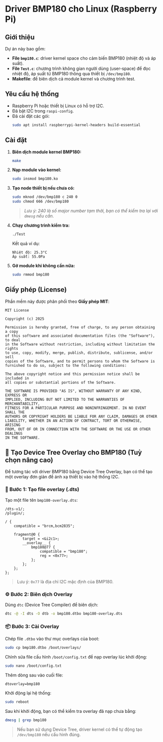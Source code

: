 
# Driver BMP180 cho Linux (Raspberry Pi)

## Giới thiệu

Dự án này bao gồm:
- **File `bmp180.c`**: driver kernel space cho cảm biến BMP180 (nhiệt độ và áp suất).
- **File `Test.c`**: chương trình không gian người dùng (user-space) để đọc nhiệt độ, áp suất từ BMP180 thông qua thiết bị `/dev/bmp180`.
- **Makefile**: để biên dịch cả module kernel và chương trình test.

## Yêu cầu hệ thống

- Raspberry Pi hoặc thiết bị Linux có hỗ trợ I2C.
- Đã bật I2C trong `raspi-config`.
- Đã cài đặt các gói:
  ```bash
  sudo apt install raspberrypi-kernel-headers build-essential
  ```

## Cài đặt

1. **Biên dịch module kernel BMP180:**

   ```bash
   make
   ```

2. **Nạp module vào kernel:**

   ```bash
   sudo insmod bmp180.ko
   ```

3. **Tạo node thiết bị nếu chưa có:**

   ```bash
   sudo mknod /dev/bmp180 c 240 0
   sudo chmod 666 /dev/bmp180
   ```

   > *Lưu ý: 240 là số major number tạm thời, bạn có thể kiểm tra lại với `dmesg` nếu cần.*

4. **Chạy chương trình kiểm tra:**

   ```bash
   ./Test
   ```

   Kết quả ví dụ:
   ```
   Nhiệt độ: 25.3°C
   Áp suất: 55.0Pa
   ```

5. **Gỡ module khi không cần nữa:**

   ```bash
   sudo rmmod bmp180
   ```

## Giấy phép (License)

Phần mềm này được phân phối theo **Giấy phép MIT**:

```
MIT License

Copyright (c) 2025

Permission is hereby granted, free of charge, to any person obtaining a copy
of this software and associated documentation files (the "Software"), to deal
in the Software without restriction, including without limitation the rights 
to use, copy, modify, merge, publish, distribute, sublicense, and/or sell 
copies of the Software, and to permit persons to whom the Software is 
furnished to do so, subject to the following conditions:

The above copyright notice and this permission notice shall be included in 
all copies or substantial portions of the Software.

THE SOFTWARE IS PROVIDED "AS IS", WITHOUT WARRANTY OF ANY KIND, EXPRESS OR 
IMPLIED, INCLUDING BUT NOT LIMITED TO THE WARRANTIES OF MERCHANTABILITY, 
FITNESS FOR A PARTICULAR PURPOSE AND NONINFRINGEMENT. IN NO EVENT SHALL THE 
AUTHORS OR COPYRIGHT HOLDERS BE LIABLE FOR ANY CLAIM, DAMAGES OR OTHER 
LIABILITY, WHETHER IN AN ACTION OF CONTRACT, TORT OR OTHERWISE, ARISING 
FROM, OUT OF OR IN CONNECTION WITH THE SOFTWARE OR THE USE OR OTHER DEALINGS 
IN THE SOFTWARE.
```
## 🌳 Tạo Device Tree Overlay cho BMP180 (Tuỳ chọn nâng cao)

Để tương tác với driver BMP180 bằng Device Tree Overlay, bạn có thể tạo một overlay đơn giản để ánh xạ thiết bị vào hệ thống I2C.

### 📁 Bước 1: Tạo file overlay (.dts)

Tạo một file tên `bmp180-overlay.dts`:

```dts
/dts-v1/;
/plugin/;

/ {
    compatible = "brcm,bcm2835";

    fragment@0 {
        target = <&i2c1>;
        __overlay__ {
            bmp180@77 {
                compatible = "bmp180";
                reg = <0x77>;
            };
        };
    };
};
```

> Lưu ý: `0x77` là địa chỉ I2C mặc định của BMP180.

### ⚙️ Bước 2: Biên dịch Overlay

Dùng `dtc` (Device Tree Compiler) để biên dịch:

```bash
dtc -@ -I dts -O dtb -o bmp180.dtbo bmp180-overlay.dts
```

### 📦 Bước 3: Cài Overlay

Chép file `.dtbo` vào thư mục overlays của boot:

```bash
sudo cp bmp180.dtbo /boot/overlays/
```

Chỉnh sửa file cấu hình `/boot/config.txt` để nạp overlay lúc khởi động:

```bash
sudo nano /boot/config.txt
```

Thêm dòng sau vào cuối file:

```
dtoverlay=bmp180
```

Khởi động lại hệ thống:

```bash
sudo reboot
```

Sau khi khởi động, bạn có thể kiểm tra overlay đã nạp chưa bằng:

```bash
dmesg | grep bmp180
```

> Nếu bạn sử dụng Device Tree, driver kernel có thể tự động tạo `/dev/bmp180` nếu cấu hình đúng.
